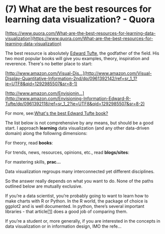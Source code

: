 # (7) What are the best resources for learning data visualization? - Quora

[https://www.quora.com/What-are-the-best-resources-for-learning-data-visualization](https://www.quora.com/What-are-the-best-resources-for-learning-data-visualization)

The best resource is absolutely [Edward Tufte](https://www.quora.com/topic/Edward-Tufte), the godfather of the field. His two most popular books will give you examples, theory, inspiration and reverence. There's no better place to start:

[http://www.amazon.com/Visual-Dis...](http://www.amazon.com/Visual-Display-Quantitative-Information-2nd/dp/0961392142/ref=sr_1_1?ie=UTF8&qid=1292985507&sr=8-1)

[http://www.amazon.com/Envisionin...](http://www.amazon.com/Envisioning-Information-Edward-R-Tufte/dp/0961392118/ref=sr_1_2?ie=UTF8&qid=1292985507&sr=8-2)

For more, see:[What's the best Edward Tufte book?](https://www.quora.com/Whats-the-best-Edward-Tufte-book)

The list below is not comprehensive by any means, but should be a good start. I approach **learning** data visualization (and any other data-driven domain) along the following dimensions:

For theory, read **books**:

For trends, news, resources, opinions, etc., read **blogs/sites**:

For mastering skills, **prac...**

Data visualization regroups many interconnected yet different disciplines.

So the answer really depends on what you want to do. None of the paths outlined below are mutually exclusive.

If you’re a data scientist, you’re probably going to want to learn how to make charts with R or Python. In the R world, the package of choice is ggplot2 and is well documented. In python, there’s several important libraries - that article[[1]](https://www.quora.com/What-are-the-best-resources-for-learning-data-visualization) does a good job of comparing them.

If you’re a student or, more generally, if you are interested in the concepts in data visualization or in information design, IMO the refe...